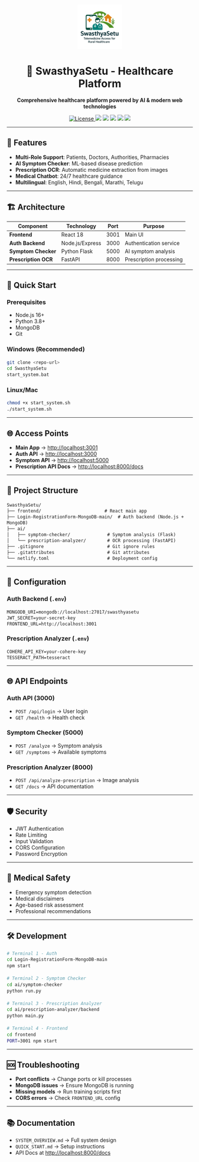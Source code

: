 <p align="center">
  <img src="frontend/public/mainlogo.png" alt="SwasthyaSetu Logo" width="120"/>
</p>

<h1 align="center">🏥 SwasthyaSetu - Healthcare Platform</h1>

<p align="center">
  <b>Comprehensive healthcare platform powered by AI & modern web technologies</b>
</p>

<p align="center">
  <a href="https://github.com/Snehadas2005/SwasthyaSetu/blob/main/LICENSE">
    <img src="https://img.shields.io/badge/License-MIT-green.svg" alt="License"/>
  </a>
  <img src="https://img.shields.io/badge/Node.js-16+-informational?logo=node.js&color=68A063"/>
  <img src="https://img.shields.io/badge/Python-3.8+-blue?logo=python"/>
  <img src="https://img.shields.io/badge/MongoDB-Running-success?logo=mongodb"/>
  <img src="https://img.shields.io/github/last-commit/Snehadas2005/SwasthyaSetu" />
  <img src="https://img.shields.io/github/commit-activity/m/Snehadas2005/SwasthyaSetu" />
</p>

---

## 🌟 Features  
- **Multi-Role Support**: Patients, Doctors, Authorities, Pharmacies  
- **AI Symptom Checker**: ML-based disease prediction  
- **Prescription OCR**: Automatic medicine extraction from images  
- **Medical Chatbot**: 24/7 healthcare guidance  
- **Multilingual**: English, Hindi, Bengali, Marathi, Telugu  

---

## 🏗️ Architecture  

| Component              | Technology        | Port | Purpose                 |  
|------------------------|------------------|------|-------------------------|  
| **Frontend**           | React 18         | 3001 | Main UI                 |  
| **Auth Backend**       | Node.js/Express  | 3000 | Authentication service  |  
| **Symptom Checker**    | Python Flask     | 5000 | AI symptom analysis     |  
| **Prescription OCR**   | FastAPI          | 8000 | Prescription processing |  

---

## 🚀 Quick Start  

### Prerequisites  
- Node.js 16+  
- Python 3.8+  
- MongoDB  
- Git  

### Windows (Recommended)  
```bash
git clone <repo-url>
cd SwasthyaSetu
start_system.bat
````

### Linux/Mac

```bash
chmod +x start_system.sh
./start_system.sh
```

---

## 🌐 Access Points

* **Main App** → [http://localhost:3001](http://localhost:3001)
* **Auth API** → [http://localhost:3000](http://localhost:3000)
* **Symptom API** → [http://localhost:5000](http://localhost:5000)
* **Prescription API Docs** → [http://localhost:8000/docs](http://localhost:8000/docs)

---

## 📁 Project Structure

```
SwasthyaSetu/
├── frontend/                        # React main app
├── Login-RegistrationForm-MongoDB-main/  # Auth backend (Node.js + MongoDB)
├── ai/
│   ├── symptom-checker/              # Symptom analysis (Flask)
│   └── prescription-analyzer/        # OCR processing (FastAPI)
├── .gitignore                        # Git ignore rules
├── .gitattributes                    # Git attributes
└── netlify.toml                      # Deployment config
```

---

## 🔧 Configuration

### Auth Backend (`.env`)

```
MONGODB_URI=mongodb://localhost:27017/swasthyasetu
JWT_SECRET=your-secret-key
FRONTEND_URL=http://localhost:3001
```

### Prescription Analyzer (`.env`)

```
COHERE_API_KEY=your-cohere-key
TESSERACT_PATH=tesseract
```

---

## 🌐 API Endpoints

### Auth API (3000)

* `POST /api/login` → User login
* `GET /health` → Health check

### Symptom Checker (5000)

* `POST /analyze` → Symptom analysis
* `GET /symptoms` → Available symptoms

### Prescription Analyzer (8000)

* `POST /api/analyze-prescription` → Image analysis
* `GET /docs` → API documentation

---

## 🛡️ Security

* JWT Authentication
* Rate Limiting
* Input Validation
* CORS Configuration
* Password Encryption

---

## 🏥 Medical Safety

* Emergency symptom detection
* Medical disclaimers
* Age-based risk assessment
* Professional recommendations

---

## 🛠️ Development

```bash
# Terminal 1 - Auth
cd Login-RegistrationForm-MongoDB-main
npm start

# Terminal 2 - Symptom Checker
cd ai/symptom-checker
python run.py

# Terminal 3 - Prescription Analyzer
cd ai/prescription-analyzer/backend
python main.py

# Terminal 4 - Frontend
cd frontend
PORT=3001 npm start
```

---

## 🆘 Troubleshooting

* **Port conflicts** → Change ports or kill processes
* **MongoDB issues** → Ensure MongoDB is running
* **Missing models** → Run training scripts first
* **CORS errors** → Check `FRONTEND_URL` config

---

## 📚 Documentation

* `SYSTEM_OVERVIEW.md` → Full system design
* `QUICK_START.md` → Setup instructions
* API Docs at [http://localhost:8000/docs](http://localhost:8000/docs)
